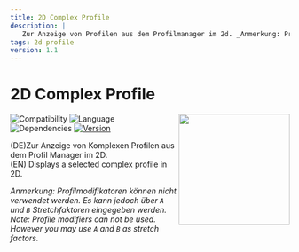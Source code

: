 ```yaml
---
title: 2D Complex Profile
description: |
   Zur Anzeige von Profilen aus dem Profilmanager im 2d. _Anmerkung: Profilmodifikatoren können nicht verwendet werden. Es kann jedoch über `A` und `B` Stretchfaktoren eingegeben werden._
tags: 2d profile
version: 1.1
---
```

# 2D Complex Profile

<img align="right" width=200 src="2D%20Complex%20Profile/images/Picture_0.png">

![Compatibility](https://img.shields.io/badge/compatibility-v23_▲-lightgrey?style=flat-square&logo=archicad&logoColor=white)
![Language](https://img.shields.io/badge/language-GER-lightgrey?style=flat-square)
![Dependencies](https://img.shields.io/badge/dependencies-none-a9dfbf?style=flat-square)
[![Version](https://img.shields.io/badge/version-1.1-2980b9?style=flat-square)](CHANGELOG.md)


(DE)Zur Anzeige von Komplexen Profilen aus dem Profil Manager im 2D.  
(EN) Displays a selected complex profile in 2D.  

_Anmerkung: Profilmodifikatoren können nicht verwendet werden. Es kann jedoch über `A` und `B` Stretchfaktoren eingegeben werden._  
_Note: Profile modifiers can not be used. However you may use `A` and `B` as stretch factors._
